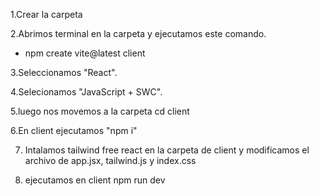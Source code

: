 1.Crear la carpeta 

2.Abrimos terminal en la carpeta y ejecutamos este comando.
- npm create vite@latest client

3.Seleccionamos "React".

4.Selecionamos "JavaScript + SWC".

5.luego nos movemos a la carpeta cd client

6.En client ejecutamos "npm i"

7. Intalamos tailwind free react en la carpeta de client
 y modificamos el archivo de app.jsx, tailwind.js y index.css

8. ejecutamos en client npm run dev
